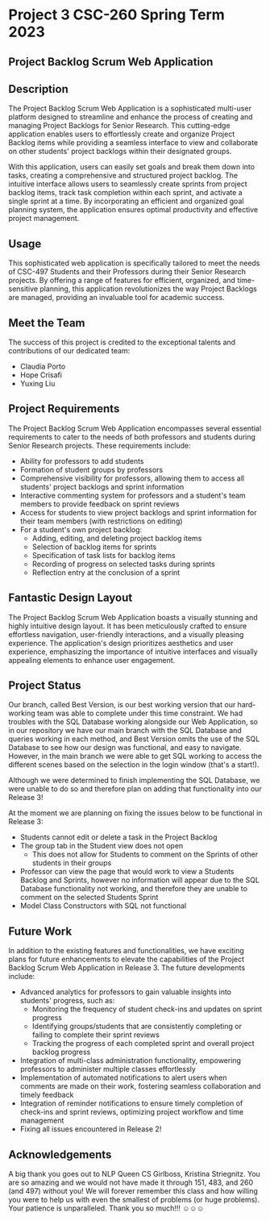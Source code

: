 # Project 3 CSC-260 Spring Term 2023

## Project Backlog Scrum Web Application

## Description
The Project Backlog Scrum Web Application is a sophisticated multi-user platform
designed to streamline and enhance the process of creating and managing Project Backlogs
for Senior Research. This cutting-edge application enables users to effortlessly
create and organize Project Backlog items while providing a seamless interface to view
and collaborate on other students' project backlogs within their designated groups.

With this application, users can easily set goals and break them down into tasks,
creating a comprehensive and structured project backlog. The intuitive interface allows
users to seamlessly create sprints from project backlog items, track task completion within
each sprint, and activate a single sprint at a time. By incorporating an efficient and
organized goal planning system, the application ensures optimal productivity and effective
project management.

## Usage
This sophisticated web application is specifically tailored to meet the needs of CSC-497 Students and their Professors during their Senior Research projects. 
By offering a range of features for efficient, organized, and time-sensitive planning, this application revolutionizes the way Project Backlogs are managed,
providing an invaluable tool for academic success.

## Meet the Team
The success of this project is credited to the exceptional talents and contributions of our dedicated team:

- Claudia Porto
- Hope Crisafi
- Yuxing Liu

## Project Requirements
The Project Backlog Scrum Web Application encompasses several essential requirements to cater to the needs of both professors and students during Senior Research projects. These requirements include:

- Ability for professors to add students
- Formation of student groups by professors
- Comprehensive visibility for professors, allowing them to access all students' project backlogs and sprint information
- Interactive commenting system for professors and a student's team members to provide feedback on sprint reviews
- Access for students to view project backlogs and sprint information for their team members (with restrictions on editing)
- For a student's own project backlog:
  * Adding, editing, and deleting project backlog items
  * Selection of backlog items for sprints
  * Specification of task lists for backlog items
  * Recording of progress on selected tasks during sprints
  * Reflection entry at the conclusion of a sprint

## Fantastic Design Layout
The Project Backlog Scrum Web Application boasts a visually stunning and highly intuitive design layout. It has been meticulously crafted to ensure effortless navigation, user-friendly interactions, and a visually pleasing experience. The application's design prioritizes aesthetics and user experience, emphasizing the importance of intuitive interfaces and visually appealing elements to enhance user engagement.

## Project Status
Our branch, called Best Version, is our best working version that our hard-working team was able to complete under this time constraint. We had troubles with the SQL Database working alongside our
Web Application, so in our repository we have our main branch with the SQL Database and queries working in each method, and Best Version
omits the use of the SQL Database to see how our design was functional, and easy to navigate. However, in the main branch
we were able to get SQL working to access the different scenes based on the selection in the login window (that's a start!).

Although we were determined to finish implementing the SQL Database, we were unable to do so and therefore
plan on adding that functionality into our Release 3! 

At the moment we are planning on fixing the issues below to be functional in Release 3:
* Students cannot edit or delete a task in the Project Backlog
* The group tab in the Student view does not open 
  * This does not allow for Students to comment on the Sprints of other students in their groups
* Professor can view the page that would work to view a Students Backlog and Sprints, however no information
  will appear due to the SQL Database functionality not working, and therefore they are unable to comment
  on the selected Students Sprint
* Model Class Constructors with SQL not functional

## Future Work
In addition to the existing features and functionalities, we have exciting plans for future enhancements to elevate the capabilities of the Project Backlog Scrum Web Application in Release 3. The future developments include:

- Advanced analytics for professors to gain valuable insights into students' progress, such as:
  * Monitoring the frequency of student check-ins and updates on sprint progress
  * Identifying groups/students that are consistently completing or failing to complete their sprint reviews
  * Tracking the progress of each completed sprint and overall project backlog progress
- Integration of multi-class administration functionality, empowering professors to administer multiple classes effortlessly
- Implementation of automated notifications to alert users when comments are made on their work, fostering seamless collaboration and timely feedback
- Integration of reminder notifications to ensure timely completion of check-ins and sprint reviews, optimizing project workflow and time management
- Fixing all issues encountered in Release 2!

## Acknowledgements
A big thank you goes out to NLP Queen CS Girlboss, Kristina Striegnitz. You are so amazing and we would not have
made it through 151, 483, and 260 (and 497) without you! We will forever remember this class and how willing you were
to help us with even the smallest of problems (or huge problems). Your patience is unparalleled. Thank you so much!!!
☺☺☺
